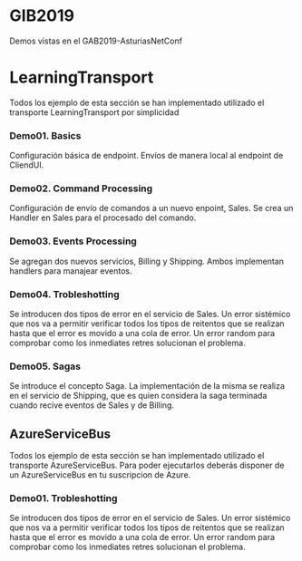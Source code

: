 # GIB2019
Demos vistas en el GAB2019-AsturiasNetConf

# LearningTransport
Todos los ejemplo de esta sección se han implementado utilizado el transporte LearningTransport por simplicidad

### Demo01. Basics
Configuración básica de endpoint.
Envíos de manera local al endpoint de CliendUI.

### Demo02. Command Processing
Configuración de envío de comandos a un nuevo enpoint, Sales.
Se crea un Handler en Sales para el procesado del comando.

### Demo03. Events Processing
Se agregan dos nuevos servicios, Billing y Shipping.
Ambos implementan handlers para manajear eventos.

### Demo04. Trobleshotting
Se introducen dos tipos de error en el servicio de Sales.
Un error sistémico que nos va a permitir verificar todos los tipos de reitentos que se realizan hasta que el error es movido a una cola de error.
Un error random para comprobar como los inmediates retres solucionan el problema.

### Demo05. Sagas
Se introduce el concepto Saga.
La implementación de la misma se realiza en el servicio de Shipping, que es quien considera la saga terminada cuando recive eventos de Sales y de Billing.

## AzureServiceBus
Todos los ejemplo de esta sección se han implementado utilizado el transporte AzureServiceBus. Para poder ejecutarlos deberás disponer de un AzureServiceBus en tu suscripcion de Azure.

### Demo01. Trobleshotting
Se introducen dos tipos de error en el servicio de Sales.
Un error sistémico que nos va a permitir verificar todos los tipos de reitentos que se realizan hasta que el error es movido a una cola de error.
Un error random para comprobar como los inmediates retres solucionan el problema.
